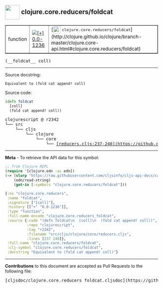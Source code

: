 ## <img width="48px" valign="middle" src="http://i.imgur.com/Hi20huC.png"> clojure.core.reducers/foldcat

 <table border="1">
<tr>

<td>function</td>
<td><a href="https://github.com/cljsinfo/cljs-api-docs/tree/0.0-1236"><img valign="middle" alt="[+] 0.0-1236" src="https://img.shields.io/badge/+-0.0--1236-lightgrey.svg"></a> </td>
<td>
[<img height="24px" valign="middle" src="http://i.imgur.com/1GjPKvB.png"> <samp>clojure.core.reducers/foldcat</samp>](http://clojure.github.io/clojure/branch-master/clojure.core-api.html#clojure.core.reducers/foldcat)
</td>
</tr>
</table>

 <samp>
(__foldcat__ coll)<br>
</samp>

---




Source docstring:

```
Equivalent to (fold cat append! coll)
```

Source code:

```clj
(defn foldcat
  [coll]
  (fold cat append! coll))
```

 <pre>
clojurescript @ r2342
└── src
    └── cljs
        └── clojure
            └── core
                └── <ins>[reducers.cljs:237-240](https://github.com/clojure/clojurescript/blob/r2342/src/cljs/clojure/core/reducers.cljs#L237-L240)</ins>
</pre>


---

__Meta__ - To retrieve the API data for this symbol:

```clj
;; from Clojure REPL
(require '[clojure.edn :as edn])
(-> (slurp "https://raw.githubusercontent.com/cljsinfo/cljs-api-docs/catalog/cljs-api.edn")
    (edn/read-string)
    (get-in [:symbols "clojure.core.reducers/foldcat"]))
```

```clj
{:ns "clojure.core.reducers",
 :name "foldcat",
 :signature ["[coll]"],
 :history [["+" "0.0-1236"]],
 :type "function",
 :full-name-encode "clojure.core.reducers_foldcat",
 :source {:code "(defn foldcat\n  [coll]\n  (fold cat append! coll))",
          :repo "clojurescript",
          :tag "r2342",
          :filename "src/cljs/clojure/core/reducers.cljs",
          :lines [237 240]},
 :full-name "clojure.core.reducers/foldcat",
 :clj-symbol "clojure.core.reducers/foldcat",
 :docstring "Equivalent to (fold cat append! coll)"}

```

---

__Contributions__ to this document are accepted as Pull Requests to the following file:

 <pre>
[cljsdoc/clojure.core.reducers_foldcat.cljsdoc](https://github.com/cljsinfo/cljs-api-docs/blob/master/cljsdoc/clojure.core.reducers_foldcat.cljsdoc)
</pre>

